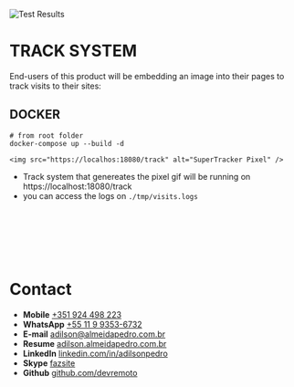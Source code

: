 ![Test Results](https://github.com/devremoto/tracksystem/actions/workflows/tests.yml/badge.svg)
# TRACK SYSTEM
End-users of this product will be embedding an image into their pages to track visits to their sites:

## DOCKER
```shell
# from root folder
docker-compose up --build -d
```
`<img src="https://localhos:18080/track" alt="SuperTracker Pixel" />`


- Track system that genereates the pixel gif will be running on https://localhost:18080/track
- you can access the logs on `./tmp/visits.logs`

<br/><br/>
<br/>
<br/>
<br/>


# Contact
- **Mobile** [+351 924 498 223](https://Api.whatsapp.com/send?phone=351924498223)
- **WhatsApp** [+55 11 9 9353-6732](https://Api.whatsapp.com/send?phone=5511993536732)
- **E-mail** [adilson@almeidapedro.com.br](mailto://adilson@almeidapedro.com.br)
- **Resume** [adilson.almeidapedro.com.br](http://adilson.almeidapedro.com.br)
- **LinkedIn** [linkedin.com/in/adilsonpedro](https://linkedin.com/in/adilsonpedro)
- **Skype** [fazsite](skype:fazsite?call)
- **Github** [github.com/devremoto](https://github.com/devremoto)
